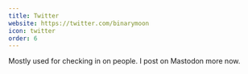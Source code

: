```yaml
---
title: Twitter
website: https://twitter.com/binarymoon
icon: twitter
order: 6
---
```

Mostly used for checking in on people. I post on Mastodon more now.
